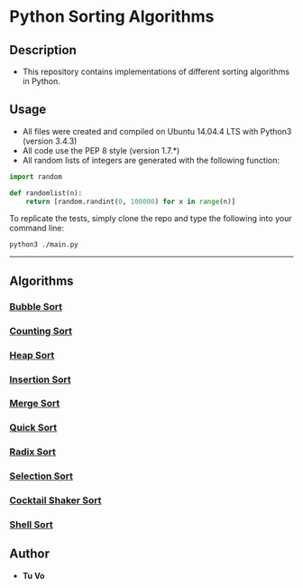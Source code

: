 # Python Sorting Algorithms

## Description
* This repository contains implementations of different sorting algorithms in Python.

## Usage

* All files were created and compiled on Ubuntu 14.04.4 LTS with Python3 (version 3.4.3)
* All code use the PEP 8 style (version 1.7.*)
* All random lists of integers are generated with the following function:

```python
import random

def randomlist(n):
    return [random.randint(0, 100000) for x in range(n)]
```

To replicate the tests, simply clone the repo and type the following into your command line:
```
python3 ./main.py
```

---

## Algorithms

### [ Bubble Sort ](./bubble.py)

### [ Counting Sort ](./countsort.py)

### [ Heap Sort ](./heapsort.py)

### [ Insertion Sort ](./insertion.py)

### [ Merge Sort ](./mergesort.py)

### [ Quick Sort ](./quicksort.py)

### [ Radix Sort ](./radix.py)

### [ Selection Sort ](./selection.py)

### [ Cocktail Shaker Sort ](./shaker.py)

### [ Shell Sort ](./shell.py)


## Author
* __Tu Vo__
